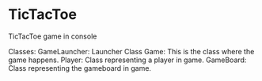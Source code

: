 # TicTacToe
TicTacToe game in console

Classes:
  GameLauncher: Launcher Class
  Game: This is the class where the game happens.
  Player: Class representing a player in game.
  GameBoard: Class representing the gameboard in game.
